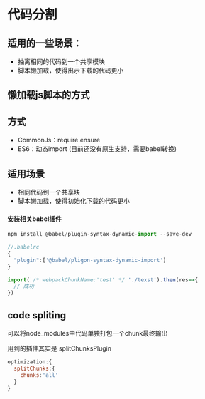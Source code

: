 #   代码分割

## 适用的一些场景：

- 抽离相同的代码到一个共享模块
- 脚本懒加载，使得出示下载的代码更小

## 懒加载js脚本的方式

## 方式

- CommonJs：require.ensure
- ES6：动态import (目前还没有原生支持，需要babel转换) 

## 适用场景

- 相同代码到一个共享块
- 脚本懒加载，使得初始化下载的代码更小

#### 安装相关babel插件

```js
npm install @babel/plugin-syntax-dynamic-import --save-dev

//.babelrc
{
  "plugin":['@babel/pligon-syntax-dynamic-import']
}
```

```js
import( /* webpackChunkName:'test' */ './texst').then(res=>{
  // 成功
})
```





## code spliting

可以将node_modules中代码单独打包一个chunk最终输出

用到的插件其实是 splitChunksPlugin

```js
optimization:{
  splitChunks:{
    chunks:'all'
  }
}
```


